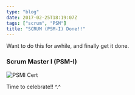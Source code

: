 ```yaml
---
type: "blog"
date: 2017-02-25T18:19:07Z
tags: ["scrum", "PSM"]
title: "SCRUM (PSM-I) Done!!"
---
```


Want to do this for awhile, and finally get it done.
<!--more-->

### Scrum Master I (PSM-I)

![PSMI Cert](https://c1.staticflickr.com/3/2589/32258004184_4169ff0af7_k.jpg)

Time to celebrate!! ^.^
